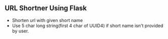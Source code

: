 ## URL Shortner Using Flask

- Shorten url with given short name
- Use 5 char long string(first 4 char of UUID4) if short name isn't provided by user.